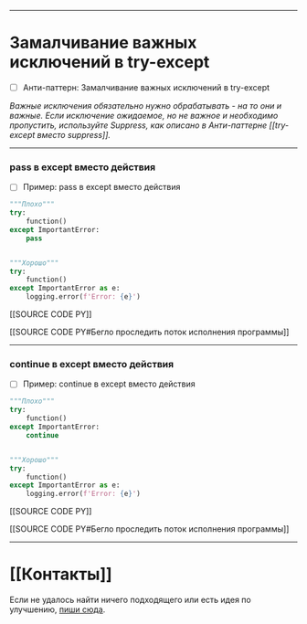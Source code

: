 ***
# Замалчивание важных исключений в try-except
- [ ] Анти-паттерн: Замалчивание важных исключений в try-except

_Важные исключения обязательно нужно обрабатывать - на то они и важные.
Если исключение ожидаемое, но не важное и необходимо пропустить, используйте Suppress, как описано в Анти-паттерне [[try-except вместо suppress]]._

***
### pass в except вместо действия
- [ ] Пример: pass в except вместо действия

```python
"""Плохо"""
try:
    function()
except ImportantError:
    pass


"""Хорошо"""
try:
    function()
except ImportantError as e:
    logging.error(f'Error: {e}')
```

[[SOURCE CODE PY]]

[[SOURCE CODE PY#Бегло проследить поток исполнения программы]]

***
### continue в except вместо действия
- [ ] Пример: continue в except вместо действия

```python
"""Плохо"""
try:
    function()
except ImportantError:
    continue


"""Хорошо"""
try:
    function()
except ImportantError as e:
    logging.error(f'Error: {e}')
```

[[SOURCE CODE PY]]

[[SOURCE CODE PY#Бегло проследить поток исполнения программы]]

***
# [[Контакты]]
Если не удалось найти ничего подходящего или есть идея по улучшению, [пиши сюда](https://github.com/jmuriki/WorthGrid/wiki/Контакты).
